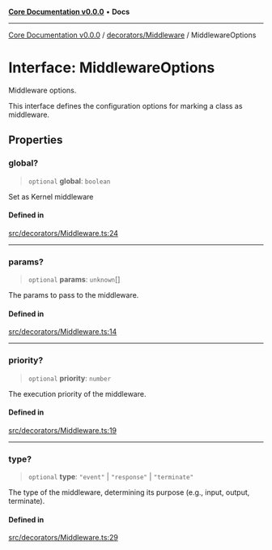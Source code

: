 [**Core Documentation v0.0.0**](../../../README.md) • **Docs**

***

[Core Documentation v0.0.0](../../../modules.md) / [decorators/Middleware](../README.md) / MiddlewareOptions

# Interface: MiddlewareOptions

Middleware options.

This interface defines the configuration options for marking a class as middleware.

## Properties

### global?

> `optional` **global**: `boolean`

Set as Kernel middleware

#### Defined in

[src/decorators/Middleware.ts:24](https://github.com/stonemjs/core/blob/65be5a9387baf469de681455799e33a2688aa3c9/src/decorators/Middleware.ts#L24)

***

### params?

> `optional` **params**: `unknown`[]

The params to pass to the middleware.

#### Defined in

[src/decorators/Middleware.ts:14](https://github.com/stonemjs/core/blob/65be5a9387baf469de681455799e33a2688aa3c9/src/decorators/Middleware.ts#L14)

***

### priority?

> `optional` **priority**: `number`

The execution priority of the middleware.

#### Defined in

[src/decorators/Middleware.ts:19](https://github.com/stonemjs/core/blob/65be5a9387baf469de681455799e33a2688aa3c9/src/decorators/Middleware.ts#L19)

***

### type?

> `optional` **type**: `"event"` \| `"response"` \| `"terminate"`

The type of the middleware, determining its purpose (e.g., input, output, terminate).

#### Defined in

[src/decorators/Middleware.ts:29](https://github.com/stonemjs/core/blob/65be5a9387baf469de681455799e33a2688aa3c9/src/decorators/Middleware.ts#L29)
